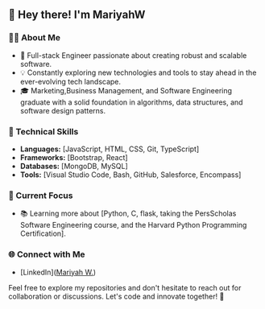 <!---
MariyahW/MariyahW is a ✨ special ✨ repository because its `README.md` (this file) appears on your GitHub profile.
You can click the Preview link to take a look at your changes.
--->


## 👋 Hey there! I'm MariyahW

### 👨‍💻 About Me

- 🚀 Full-stack Engineer passionate about creating robust and scalable software.
- 💡 Constantly exploring new technologies and tools to stay ahead in the ever-evolving tech landscape.
- 🎓 Marketing,Business Management, and Software Engineering graduate with a solid foundation in algorithms, data structures, and software design patterns.

### 💼 Technical Skills

- **Languages:** [JavaScript, HTML, CSS, Git, TypeScript]
- **Frameworks:** [Bootstrap, React]
- **Databases:** [MongoDB, MySQL]
- **Tools:** [Visual Studio Code, Bash, GitHub, Salesforce, Encompass]

### 🌱 Current Focus
<!---
- 🔍 Exploring [specific technology or domain you are currently interested in]. --->
- 📚 Learning more about [Python, C, flask, taking the PersScholas Software Engineering course, and the Harvard Python Programming Certification].
<!---
### 🛠️ Projects

- [Project Name](Link): Brief description and key features.
- [Project Name](Link): Brief description and key features.
--->
### 🌐 Connect with Me

- [LinkedIn]([Mariyah W.](https://www.linkedin.com/in/mariyahwatson))
  

Feel free to explore my repositories and don't hesitate to reach out for collaboration or discussions. Let's code and innovate together! 🚀
